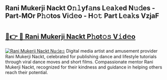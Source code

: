 ## Rani Mukerji Nackt O𝚗𝚕yf𝚊ns L𝚎a𝚔ed N𝚞𝚍es - Part-MOr P𝚑𝚘tos Vi𝚍𝚎o - H𝚘𝚝 Part L𝚎a𝚔s VzjaF

# <h2><a href="http://kf8nra1.oniu.top/?m=Rani+Mukerji+Nackt">🔗👉 🔴 Rani Mukerji Nackt P𝚑ot𝚘𝚜 V𝚒d𝚎o</a></h2>

[![Rani Mukerji Nackt Nu𝚍e𝚜](https://i.imgur.com/0qMVB7G.gif)](http://kf8nra1.oniu.top/?m=Rani+Mukerji+Nackt)
Digital media artist and amusement provider Rani Mukerji Nackt, celebrated for publishing dance and lifestyle tutorials through viral dance moves and short films. Compassionate mentor Rani Mukerji Nackt, recognized for their kindness and guidance in helping others reach their potential.  
